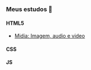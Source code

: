 ### Meus estudos 🧠
#### HTML5
- [Midia: Imagem, audio e video](https://github.com/alexdiegoo/estudos/blob/main/html5/midia.md)
#### CSS
#### JS
